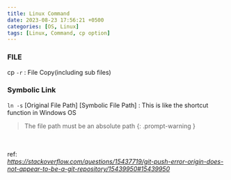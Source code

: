 ```yaml
---
title: Linux Command
date: 2023-08-23 17:56:21 +0500
categories: [OS, Linux]
tags: [Linux, Command, cp option]
---
```


### FILE
cp `-r` : File Copy(including sub files)

### Symbolic Link

`ln -s` [Original File Path] [Symbolic File Path] : This is like the shortcut function in Windows OS
<br>
> The file path must be an absolute path
{: .prompt-warning }

<br><br>
ref:<br>
<a href="https://stackoverflow.com/questions/15437719/git-push-error-origin-does-not-appear-to-be-a-git-repository/15439950#15439950" style="color:gray"><i>https://stackoverflow.com/questions/15437719/git-push-error-origin-does-not-appear-to-be-a-git-repository/15439950#15439950</i></a>
